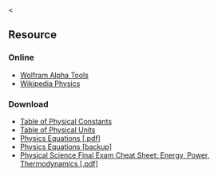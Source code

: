 &lt;

Resource
--------

### Online

-   [Wolfram Alpha Tools](http://www.wolframalpha.com/examples/Physics.html)
-   [Wikipedia Physics](http://en.wikipedia.org/wiki/Physics)

### Download

-   [Table of Physical Constants](http://searchsmb.techtarget.com/sDefinition/0,290660,sid44_gci860994,00.html)
-   [Table of Physical Units](http://whatis.techtarget.com/definition/0,,sid9_gci551931,00.html)
-   [Physics Equations \[.pdf\]](http://www.scribd.com/doc/32514/Physics-Equations)
-   [Physics Equations \[backup\]](static/cs/32514-Physics-Equations.pdf)
-   [Physical Science Final Exam Cheat Sheet: Energy, Power, Thermodynamics \[.pdf\]](static/cs/PhysicalScienceFinalEnergyCheatSheet.pdf)
